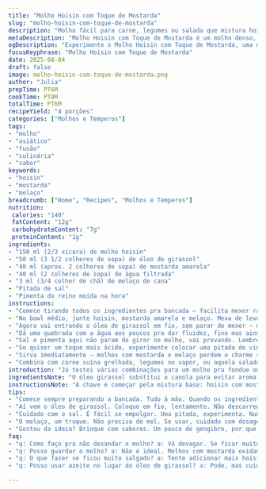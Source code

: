 ```yaml
---
title: "Molho Hoisin com Toque de Mostarda"
slug: "molho-hoisin-com-toque-de-mostarda"
description: "Molho fácil para carne, legumes ou salada que mistura hoisin, mostarda e um toque de doçura com melado. Pega a textura densa da hoisin, corta com a acidez da mostarda amarela e equilibra com óleo de girassol no lugar do canola, porque da uma leveza diferente. Ideal pra quem curte sabor asiático com um twist brasileiro. Use melado ou agave no lugar do mel para alternar o ponto doce sem perder a profundidade. Sal e pimenta a gosto, ajustando na hora pra não fechar na sobremesa ou no amargo. Cozinha rápido, resultado visual cremoso e brilhante, cheiro que abre apetite."
metaDescription: "Molho Hoisin com Toque de Mostarda é um molho denso, equilibrado e cheio de sabor. Perfeito para carnes, legumes ou saladas."
ogDescription: "Experimente o Molho Hoisin com Toque de Mostarda, uma mistura asiática e brasileira, perfeita para adicionar sabor aos seus pratos."
focusKeyphrase: "Molho Hoisin com Toque de Mostarda"
date: 2025-08-04
draft: false
image: molho-hoisin-com-toque-de-mostarda.png
author: "Julia"
prepTime: PT6M
cookTime: PT0M
totalTime: PT6M
recipeYield: "4 porções"
categories: ["Molhos e Temperos"]
tags:
- "molho"
- "asiático"
- "fusão"
- "culinária"
- "sabor"
keywords:
- "hoisin"
- "mostarda"
- "melaço"
breadcrumb: ["Home", "Recipes", "Molhos e Temperos"]
nutrition: 
 calories: "140"
 fatContent: "12g"
 carbohydrateContent: "7g"
 proteinContent: "1g"
ingredients:
- "150 ml (2/3 xícara) de molho hoisin"
- "50 ml (3 1/2 colheres de sopa) de óleo de girassol"
- "40 ml (aprox. 2 colheres de sopa) de mostarda amarela"
- "40 ml (2 colheres de sopa) de água filtrada"
- "3 ml (3/4 colher de chá) de melaço de cana"
- "Pitada de sal"
- "Pimenta do reino moída na hora"
instructions:
- "Comece tirando todos os ingredientes pra bancada — facilita mexer rápido, o molho não espera."
- "No bowl médio, junte hoisin, mostarda amarela e melaço. Mexa de leve, vai criando uma base grossa. Sabe quando bate aquele chiado leve do molho grudando na lateral da tigela? É esse ponto."
- "Agora vai entrando o óleo de girassol em fio, sem parar de mexer – mesma lógica do molho emulsionado. Se jogar tudo junto, separa, perde textura."
- "Dá uma quebrada com a água aos poucos pra dar fluidez, fino mas ainda cremoso na textura. Se precisar vira um fino demais, volta na hoisin, ajusta."
- "Sal e pimenta aqui não param de girar no molho, vai provando. Lembre: menos é mais. Muito sal fecha todo o conjunto, pimenta enfatiza o quente que pode derrubar o sabor original."
- "Se quiser um toque mais ácido, experimente colocar uma pitada de vinagre de maçã, mas cuidado, afina o molho rápido."
- "Sirva imediatamente — molhos com mostarda e melaço perdem o charme se ficarem guardados por muito tempo."
- "Combina com carne suína grelhada, legumes no vapor, ou aquela saladona de folhas verdes com manga. O segredo tá no contraste aromático."
introduction: "Já testei várias combinações para um molho pra fondue ou simplesmente para mergulhar legumes. Hoisin é essa base que salvo quando quero sabor complexo, cheio de umami. Mas, pura, ela pesa demais. Misturar com mostarda amarela (não Dijon) traz acidez e frescor, corta o doce pesado. Tentar usar óleo canola dá certo, mas óleo de girassol entra com um toque mais neutro que harmoniza melhor pra mim. Passei a usar melaço porque mel às vezes foge do controle, muito doce ou suave demais. Acertar o equilíbrio leva tempo; mexe demais, vira água; mexe de menos, gruda. Cada ingrediente entra na dança pra mexer cheiros, texturas e aquele brilho que chama atenção. Se usar água demais, perde corpo; pouco, fica duro demais. Aprendi na raça, e agora já me garanto. Molho assim, no fundo, serve de tudo: salada, refogado, grelhado, até no pãozinho com requeijão. O segredo é mexer, provar e ajustar rápido — cozinha é jogo de sensações."
ingredientsNote: "O óleo girassol substitui o canola para evitar aroma residual, muito comum em marcas mais baratas. Pode usar azeite de uva, mas altera o perfil e escurece o molho. Hoisin é base, mas cuidado com as versões industrializadas muito doces ou muito salgadas; ajuste o mel/melaço conforme a necessidade. A mostarda amarela traz mais punch ácido, diferente do Dijon que usaria antes, mais suave e cremosa. Água filtra e ajuda a controlar a densidade final — nunca jogue tudo de uma vez, mexa e sinta. O melaço dá um toque inesperado de suavidade no doce, não muito fugaz, mantém o cheiro doce de rapadura. Sal e pimenta são corte e complemento. Não se esqueça: mel é suscetível a mudanças de temperatura — às vezes dá pra pular e usar agave orgânica, que tem sabor semelhante, só um pouco menos molhado. Dá pra brincar com uma pitada de gengibre ralado ou uma gota de limão para variações rápidas. Sempre use utensílios secos, para não desandar a emulsão."
instructionsNote: "A chave é começar pela mistura base: hoisin com mostarda e melaço, para distribuir bem os sabores fortes. Mexa inicialmente devagar, observe a textura quando começa a ficar encorpada e brilhosa, sinal de sucesso. Ao acrescentar óleo, faça em fio, lentamente; cresce volume, fica mais leve. A água filtra a tensão da mistura; despeje em pequenas doses e mexa até a consistência ficar aveludada, tipo um molho levemente líquido. Guarde o sal e pimenta pro final, ali você ajusta o sabor que pode sair diferente dependendo do lote do hoisin. Misturar em velocidade muito alta rompe a emulsão, deixa o molho aguado; muito lento, pouco mexido, o óleo não incorpora direito. Se o molho desandar, tente acrescentar mais hoisin ou mostarda para reintegrar. Molhos com base de mostarda tendem a oxidar; melhor usar fresco. Na hora de servir, temperatura ambiente, nunca gelado direto da geladeira. Esse molho não leva cozimento — observar textura e aroma é fundamental para reconhecer quando está no ponto certo. Sempre prove com a comida na mesa, às vezes precisa um pouco mais de mel ou pimenta pra casar com o prato final."
tips:
- "Comece sempre preparando a bancada. Tudo à mão. Quando os ingredientes estão prontos, o molho corre. O tempo é curto, não deixa passar batido. Daí, a textura é fundamental. Comece devagar ao misturar, a hoisin e a mostarda devem dançar juntas. O açúcar do melaço vai se integrar e dar aquele brilho esperado. Fique atento, o cheiro começa a mudar, tá no caminho certo."
- "Aí vem o óleo de girassol. Coloque em fio, lentamente. Não descarregue tudo de vez. Falho erro cometido. O molho separa, e a consistência vai pro espaço. A mistura entra em ebulição, e a leveza vai surgir. Água depois ajuda. Sempre em pequenas doses. Mantenha o olho na suave transição de textura. Cremoso é o alvo, sem perder o densidade."
- "Cuidado com o sal. É fácil se empolgar. Uma pitada, experimenta. Nunca esqueça que molhos são equilibrados. Deixe pra ajustar ao final. Caso o sabor não aparente, cão aperfeiçoe com pimenta. Um toque sutil muda a percepção do prato. Descobri isso depois de fazer várias vezes, se não me controlar, o molho vai pra salada de novo."
- "O melaço, um truque. Não precisa de mel. Se usar, cuidado com dosagem. Muitas vezes, aprendi a substituir por agave. O gosto se mantém, é mais leve. A acidez, então, é incrível. Às vezes, coloco um toque de vinagre. Mas é preciso cautela. Muito afina o molho, e a estrutura some. E sempre sirva na hora, se deixar muito, o encanto vai embora."
- "Gostou da ideia? Brinque com sabores. Um pouco de gengibre, por que não? Limão também. Tudo depende do platô. O contraste provocante é o que você quer. Evite deixar em geladeira, resfriado, perde toda a magia. A temperatura ambiente é a melhor amiga de um molho bem feito. Aprendi isso jogando seus ingredientes na panela inúmeras vezes."
faq:
- "q: Como faço pra não desandar o molho? a: Vá devagar. Se ficar muito líquido, adicione mais hoisin. Se muito denso, um pouco de água. A dosagem é tudo."
- "q: Posso guardar o molho? a: Não é ideal. Molhos com mostarda oxidam. Mas se precisar, até três dias na geladeira. É melhor fresco, sabor perde."
- "q: O que fazer se ficou muito salgado? a: Tente adicionar mais hoisin. Isso pode ajudar a mascarar o sal. Ou coloque um pouco de açúcar. O mel, se não for muito doce, vale."
- "q: Posso usar azeite no lugar do óleo de girassol? a: Pode, mas cuidado. O sabor muda. A leveza é diferente. Sempre experimente pequenas quantidades pra testar."

---
```

